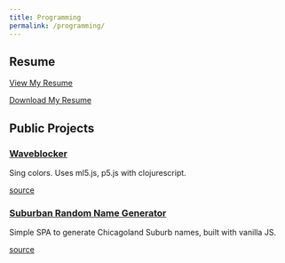 ```yaml
---
title: Programming
permalink: /programming/
---
```


## Resume

[View My Resume](https://github.com/nharsch/resume/blob/master/README.md)

[Download My Resume](https://github.com/nharsch/resume/raw/master/NigelHarsch_Resume.pdf)

## Public Projects

### [Waveblocker](/waveblocker/public/index.html)

Sing colors. Uses ml5.js, p5.js with clojurescript.

[source](https://github.com/nharsch/waveblocker)

### [Suburban Random Name Generator](/suburban_name_generator)

Simple SPA to generate Chicagoland Suburb names, built with vanilla JS.

[source](https://github.com/nharsch/suburban_name_generator)
